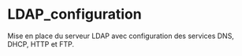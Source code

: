 # LDAP_configuration
Mise en place du serveur LDAP avec configuration des services DNS, DHCP, HTTP et FTP. 
